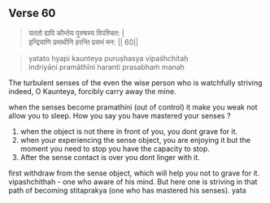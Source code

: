 ## Verse 60

> यततो ह्यपि कौन्तेय पुरुषस्य विपश्चित: |  
इन्द्रियाणि प्रमाथीनि हरन्ति प्रसभं मन: || 60||

>yatato hyapi kaunteya puruṣhasya vipaśhchitaḥ  
indriyāṇi pramāthīni haranti prasabhaṁ manaḥ

The turbulent senses of the even the wise person who is 
watchfully striving indeed, O Kaunteya, forcibly carry away the mine.  

when the senses become pramathini (out of control) it make you weak not allow you to sleep. How you say you have mastered your senses ? 
1. when the object is not there in front of you, you dont grave for it.
2. when your experiencing the sense object, you are enjoying it but the moment you need to stop you have the capacity to stop.
3. After the sense contact is over you dont linger with it.

first withdraw from the sense object, which will help you not to grave for it.  
vipashchithah - one who aware of his mind. But here one is striving in that path of becoming stitaprakya (one who has mastered his senses). 
yata





<!--stackedit_data:
eyJoaXN0b3J5IjpbLTIyNzEzMzA3OCwtMzY2NjA2MDY0LDEyNz
YyNjY5ODEsNDYwNDU2OTM2LC0xODg3NzQ5MjgxLC0xMjMxMDE2
MjE3XX0=
-->